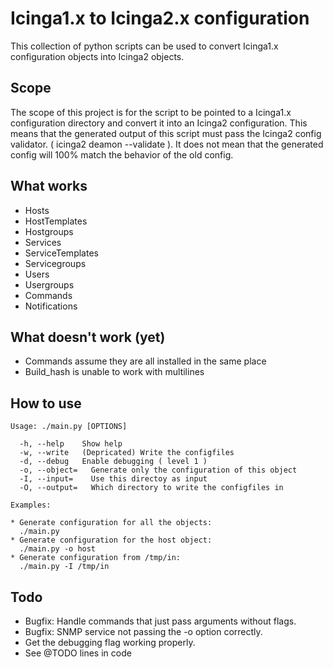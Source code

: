 # Icinga1.x to Icinga2.x configuration

This collection of python scripts can be used to convert Icinga1.x configuration objects into Icinga2 objects.

## Scope

The scope of this project is for the script to be pointed to a Icinga1.x configuration directory and convert it into an Icinga2 configuration.
This means that the generated output of this script must pass the Icinga2 config validator. ( icinga2 deamon --validate ).
It does not mean that the generated config will 100% match the behavior of the old config.

## What works

- Hosts
- HostTemplates
- Hostgroups
- Services
- ServiceTemplates
- Servicegroups
- Users
- Usergroups
- Commands
- Notifications

## What doesn't work (yet)

- Commands assume they are all installed in the same place
- Build_hash is unable to work with multilines

## How to use

```
Usage: ./main.py [OPTIONS]

  -h, --help    Show help
  -w, --write   (Depricated) Write the configfiles
  -d, --debug   Enable debugging ( level 1 )
  -o, --object=   Generate only the configuration of this object
  -I, --input=    Use this directoy as input
  -O, --output=   Which directory to write the configfiles in

Examples:

* Generate configuration for all the objects:
  ./main.py
* Generate configuration for the host object:
  ./main.py -o host
* Generate configuration from /tmp/in:
  ./main.py -I /tmp/in

```

## Todo

- Bugfix: Handle commands that just pass arguments without flags.
- Bugfix: SNMP service not passing the -o option correctly.
- Get the debugging flag working properly.
- See @TODO lines in code
